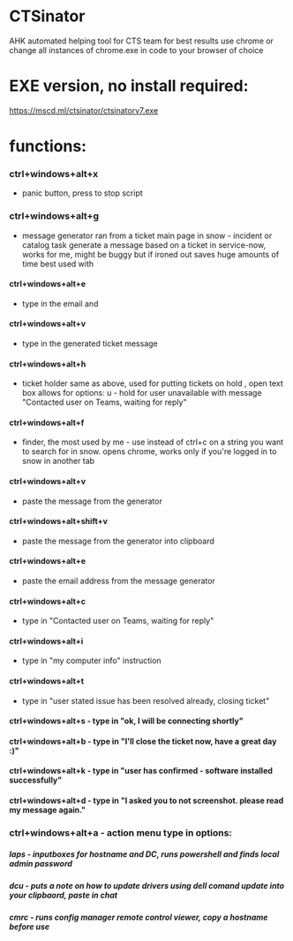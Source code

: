 # CTSinator
AHK automated helping tool for CTS team for best results use chrome or change all instances of chrome.exe in code to your browser of choice

# EXE version, no install required:
https://mscd.ml/ctsinator/ctsinatorv7.exe

# functions:

### ctrl+windows+alt+x 
- panic button, press to stop script

### ctrl+windows+alt+g
- message generator ran from a ticket main page in snow - incident or catalog task generate a message based on a ticket in service-now, works for me, might be buggy but if ironed out saves huge amounts of time
best used with 
#### ctrl+windows+alt+e
- type in the email 
and 
#### ctrl+windows+alt+v
- type in the generated ticket message

#### ctrl+windows+alt+h
- ticket holder same as above, used for putting tickets on hold , open text box allows for options:
u - hold for user unavailable with message "Contacted user on Teams, waiting for reply"

#### ctrl+windows+alt+f
- finder, the most used by me - use instead of ctrl+c on a string you want to search for in snow. opens chrome, works only if you're logged in to snow in another tab

#### ctrl+windows+alt+v
- paste the message from the generator

#### ctrl+windows+alt+shift+v
- paste the message from the generator into clipboard

#### ctrl+windows+alt+e
- paste the email address from the message generator

#### ctrl+windows+alt+c
- type in "Contacted user on Teams, waiting for reply"

#### ctrl+windows+alt+i
- type in "my computer info" instruction

#### ctrl+windows+alt+t
- type in "user stated issue has been resolved already, closing ticket"

#### ctrl+windows+alt+s - type in "ok, I will be connecting shortly"

#### ctrl+windows+alt+b - type in "I'll close the ticket now, have a great day :)"

#### ctrl+windows+alt+k - type in "user has confirmed - software installed successfully"

#### ctrl+windows+alt+d - type in "I asked you to not screenshot. please read my message again."

### ctrl+windows+alt+a - action menu type in options:

##### laps - inputboxes for hostname and DC, runs powershell and finds local admin password

##### dcu - puts a note on how to update drivers using dell comand update into your clipbaord, paste in chat

##### cmrc - runs config manager remote control viewer, copy a hostname before use
